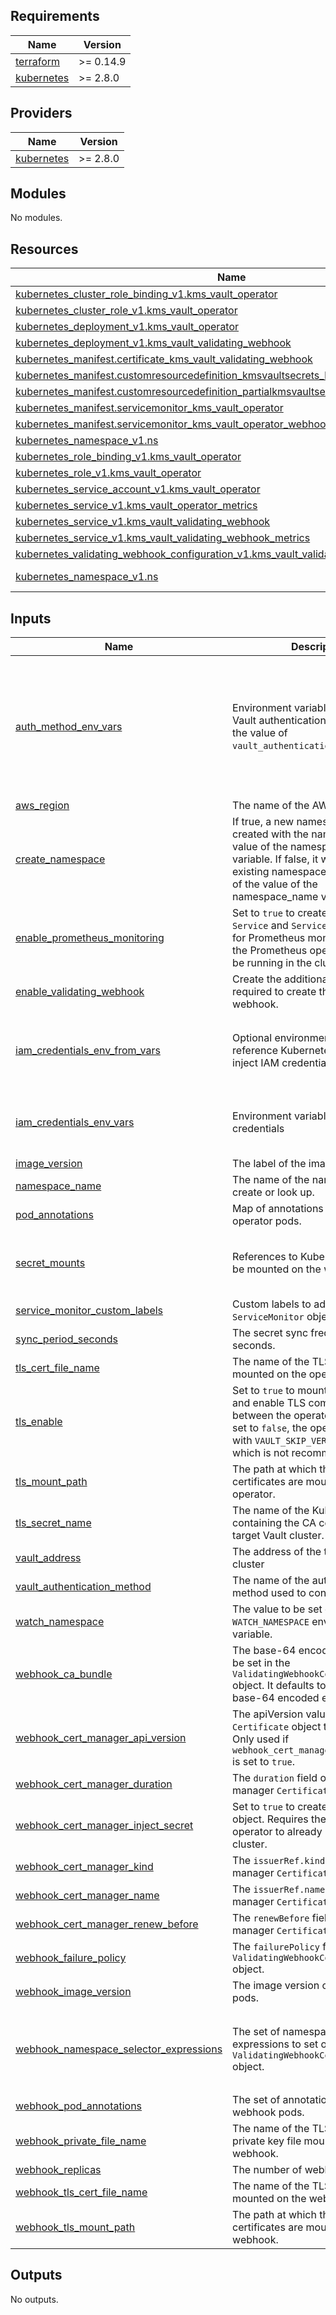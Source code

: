 <!-- BEGIN_TF_DOCS -->

## Requirements

| Name | Version |
|------|---------|
| <a name="requirement_terraform"></a> [terraform](#requirement\_terraform) | >= 0.14.9 |
| <a name="requirement_kubernetes"></a> [kubernetes](#requirement\_kubernetes) | >= 2.8.0 |

## Providers

| Name | Version |
|------|---------|
| <a name="provider_kubernetes"></a> [kubernetes](#provider\_kubernetes) | >= 2.8.0 |

## Modules

No modules.

## Resources

| Name | Type |
|------|------|
| [kubernetes_cluster_role_binding_v1.kms_vault_operator](https://registry.terraform.io/providers/hashicorp/kubernetes/latest/docs/resources/cluster_role_binding_v1) | resource |
| [kubernetes_cluster_role_v1.kms_vault_operator](https://registry.terraform.io/providers/hashicorp/kubernetes/latest/docs/resources/cluster_role_v1) | resource |
| [kubernetes_deployment_v1.kms_vault_operator](https://registry.terraform.io/providers/hashicorp/kubernetes/latest/docs/resources/deployment_v1) | resource |
| [kubernetes_deployment_v1.kms_vault_validating_webhook](https://registry.terraform.io/providers/hashicorp/kubernetes/latest/docs/resources/deployment_v1) | resource |
| [kubernetes_manifest.certificate_kms_vault_validating_webhook](https://registry.terraform.io/providers/hashicorp/kubernetes/latest/docs/resources/manifest) | resource |
| [kubernetes_manifest.customresourcedefinition_kmsvaultsecrets_k8s_patoarvizu_dev](https://registry.terraform.io/providers/hashicorp/kubernetes/latest/docs/resources/manifest) | resource |
| [kubernetes_manifest.customresourcedefinition_partialkmsvaultsecrets_k8s_patoarvizu_dev](https://registry.terraform.io/providers/hashicorp/kubernetes/latest/docs/resources/manifest) | resource |
| [kubernetes_manifest.servicemonitor_kms_vault_operator](https://registry.terraform.io/providers/hashicorp/kubernetes/latest/docs/resources/manifest) | resource |
| [kubernetes_manifest.servicemonitor_kms_vault_operator_webhook](https://registry.terraform.io/providers/hashicorp/kubernetes/latest/docs/resources/manifest) | resource |
| [kubernetes_namespace_v1.ns](https://registry.terraform.io/providers/hashicorp/kubernetes/latest/docs/resources/namespace_v1) | resource |
| [kubernetes_role_binding_v1.kms_vault_operator](https://registry.terraform.io/providers/hashicorp/kubernetes/latest/docs/resources/role_binding_v1) | resource |
| [kubernetes_role_v1.kms_vault_operator](https://registry.terraform.io/providers/hashicorp/kubernetes/latest/docs/resources/role_v1) | resource |
| [kubernetes_service_account_v1.kms_vault_operator](https://registry.terraform.io/providers/hashicorp/kubernetes/latest/docs/resources/service_account_v1) | resource |
| [kubernetes_service_v1.kms_vault_operator_metrics](https://registry.terraform.io/providers/hashicorp/kubernetes/latest/docs/resources/service_v1) | resource |
| [kubernetes_service_v1.kms_vault_validating_webhook](https://registry.terraform.io/providers/hashicorp/kubernetes/latest/docs/resources/service_v1) | resource |
| [kubernetes_service_v1.kms_vault_validating_webhook_metrics](https://registry.terraform.io/providers/hashicorp/kubernetes/latest/docs/resources/service_v1) | resource |
| [kubernetes_validating_webhook_configuration_v1.kms_vault_validating_webhook](https://registry.terraform.io/providers/hashicorp/kubernetes/latest/docs/resources/validating_webhook_configuration_v1) | resource |
| [kubernetes_namespace_v1.ns](https://registry.terraform.io/providers/hashicorp/kubernetes/latest/docs/data-sources/namespace_v1) | data source |

## Inputs

| Name | Description | Type | Default | Required |
|------|-------------|------|---------|:--------:|
| <a name="input_auth_method_env_vars"></a> [auth\_method\_env\_vars](#input\_auth\_method\_env\_vars) | Environment variables required for Vault authentication, depending on the value of `vault_authentication_method`. | <pre>list(object({<br>    name = string<br>    value = string<br>  }))</pre> | <pre>[<br>  {<br>    "name": "VAULT_K8S_ROLE",<br>    "value": "kms-vault-operator"<br>  },<br>  {<br>    "name": "VAULT_K8S_LOGIN_ENDPOINT",<br>    "value": "auth/kubernetes/login"<br>  }<br>]</pre> | no |
| <a name="input_aws_region"></a> [aws\_region](#input\_aws\_region) | The name of the AWS region to use. | `string` | `"us-east-1"` | no |
| <a name="input_create_namespace"></a> [create\_namespace](#input\_create\_namespace) | If true, a new namespace will be created with the name set to the value of the namespace\_name variable. If false, it will look up an existing namespace with the name of the value of the namespace\_name variable. | `bool` | `true` | no |
| <a name="input_enable_prometheus_monitoring"></a> [enable\_prometheus\_monitoring](#input\_enable\_prometheus\_monitoring) | Set to `true` to create additional `Service` and `ServiceMonitor` objects for Prometheus monitoring. Requires the Prometheus operator to already be running in the cluster. | `bool` | `false` | no |
| <a name="input_enable_validating_webhook"></a> [enable\_validating\_webhook](#input\_enable\_validating\_webhook) | Create the additional resources required to create the validating webhook. | `bool` | `false` | no |
| <a name="input_iam_credentials_env_from_vars"></a> [iam\_credentials\_env\_from\_vars](#input\_iam\_credentials\_env\_from\_vars) | Optional environment variables to reference Kubernetes Secrets to inject IAM credentials. | <pre>list(object({<br>    name = string<br>    secret_ref_key = string<br>    secret_ref_name = string<br>  }))</pre> | `[]` | no |
| <a name="input_iam_credentials_env_vars"></a> [iam\_credentials\_env\_vars](#input\_iam\_credentials\_env\_vars) | Environment variables to inject IAM credentials | <pre>list(object({<br>    name = string<br>    value = string<br>  }))</pre> | `[]` | no |
| <a name="input_image_version"></a> [image\_version](#input\_image\_version) | The label of the image to run. | `string` | `"latest"` | no |
| <a name="input_namespace_name"></a> [namespace\_name](#input\_namespace\_name) | The name of the namespace to create or look up. | `string` | `"kms-vault-operator"` | no |
| <a name="input_pod_annotations"></a> [pod\_annotations](#input\_pod\_annotations) | Map of annotations to add to the operator pods. | `map` | `{}` | no |
| <a name="input_secret_mounts"></a> [secret\_mounts](#input\_secret\_mounts) | References to Kubernetes secrets to be mounted on the workloads | <pre>list(object({<br>    secret_name = string<br>    mount_path = string<br>  }))</pre> | `[]` | no |
| <a name="input_service_monitor_custom_labels"></a> [service\_monitor\_custom\_labels](#input\_service\_monitor\_custom\_labels) | Custom labels to add to the `ServiceMonitor` objects. | `map` | `{}` | no |
| <a name="input_sync_period_seconds"></a> [sync\_period\_seconds](#input\_sync\_period\_seconds) | The secret sync frequency, in seconds. | `number` | `120` | no |
| <a name="input_tls_cert_file_name"></a> [tls\_cert\_file\_name](#input\_tls\_cert\_file\_name) | The name of the TLS certificate file mounted on the operator. | `string` | `"tls.crt"` | no |
| <a name="input_tls_enable"></a> [tls\_enable](#input\_tls\_enable) | Set to `true` to mount TLS certificates and enable TLS communication between the operator and Vault. If set to `false`, the operator will run with `VAULT_SKIP_VERIFY = true`, which is not recommended. | `bool` | `false` | no |
| <a name="input_tls_mount_path"></a> [tls\_mount\_path](#input\_tls\_mount\_path) | The path at which the TLS certificates are mounted on the operator. | `string` | `"/tls"` | no |
| <a name="input_tls_secret_name"></a> [tls\_secret\_name](#input\_tls\_secret\_name) | The name of the Kubernetes Secret containing the CA certificate for the target Vault cluster. | `string` | `"vault-tls"` | no |
| <a name="input_vault_address"></a> [vault\_address](#input\_vault\_address) | The address of the target Vault cluster | `string` | `"https://vault:8200"` | no |
| <a name="input_vault_authentication_method"></a> [vault\_authentication\_method](#input\_vault\_authentication\_method) | The name of the authentication method used to connect to Vault. | `string` | `"k8s"` | no |
| <a name="input_watch_namespace"></a> [watch\_namespace](#input\_watch\_namespace) | The value to be set on the `WATCH_NAMESPACE` environment variable. | `string` | `""` | no |
| <a name="input_webhook_ca_bundle"></a> [webhook\_ca\_bundle](#input\_webhook\_ca\_bundle) | The base-64 encoded CA bundle to be set in the `ValidatingWebhookConfiguration` object. It defaults to `Cg==` which is a base-64 encoded empty string. | `string` | `"Cg=="` | no |
| <a name="input_webhook_cert_manager_api_version"></a> [webhook\_cert\_manager\_api\_version](#input\_webhook\_cert\_manager\_api\_version) | The apiVersion value of the `Certificate` object to be created. Only used if `webhook_cert_manager_inject_secret` is set to `true`. | `string` | `"cert-manager.io/v1alpha2"` | no |
| <a name="input_webhook_cert_manager_duration"></a> [webhook\_cert\_manager\_duration](#input\_webhook\_cert\_manager\_duration) | The `duration` field of the cert-manager `Certificate`. | `string` | `"2160h"` | no |
| <a name="input_webhook_cert_manager_inject_secret"></a> [webhook\_cert\_manager\_inject\_secret](#input\_webhook\_cert\_manager\_inject\_secret) | Set to `true` to create a `Certificate` object. Requires the cert-manager operator to already be running in the cluster. | `bool` | `true` | no |
| <a name="input_webhook_cert_manager_kind"></a> [webhook\_cert\_manager\_kind](#input\_webhook\_cert\_manager\_kind) | The `issuerRef.kind` field of the cert-manager `Certificate`. | `string` | `"ClusterIssuer"` | no |
| <a name="input_webhook_cert_manager_name"></a> [webhook\_cert\_manager\_name](#input\_webhook\_cert\_manager\_name) | The `issuerRef.name` field of the cert-manager `Certificate`. | `string` | `"selfsigning-issuer"` | no |
| <a name="input_webhook_cert_manager_renew_before"></a> [webhook\_cert\_manager\_renew\_before](#input\_webhook\_cert\_manager\_renew\_before) | The `renewBefore` field of the cert-manager `Certificate`. | `string` | `"360h"` | no |
| <a name="input_webhook_failure_policy"></a> [webhook\_failure\_policy](#input\_webhook\_failure\_policy) | The `failurePolicy` field of the `ValidatingWebhookConfiguration` object. | `string` | `"Fail"` | no |
| <a name="input_webhook_image_version"></a> [webhook\_image\_version](#input\_webhook\_image\_version) | The image version of the webhook pods. | `string` | `"latest"` | no |
| <a name="input_webhook_namespace_selector_expressions"></a> [webhook\_namespace\_selector\_expressions](#input\_webhook\_namespace\_selector\_expressions) | The set of namespace selector expressions to set on the `ValidatingWebhookConfiguration` object. | <pre>list(object({<br>    key = string<br>    operator = string<br>  }))</pre> | <pre>[<br>  {<br>    "key": "kms-vault-operator",<br>    "operator": "DoesNotExist"<br>  }<br>]</pre> | no |
| <a name="input_webhook_pod_annotations"></a> [webhook\_pod\_annotations](#input\_webhook\_pod\_annotations) | The set of annotations to add to the webhook pods. | `map` | `{}` | no |
| <a name="input_webhook_private_file_name"></a> [webhook\_private\_file\_name](#input\_webhook\_private\_file\_name) | The name of the TLS certificate private key file mounted on the webhook. | `string` | `"tls.key"` | no |
| <a name="input_webhook_replicas"></a> [webhook\_replicas](#input\_webhook\_replicas) | The number of webhook replicas. | `number` | `1` | no |
| <a name="input_webhook_tls_cert_file_name"></a> [webhook\_tls\_cert\_file\_name](#input\_webhook\_tls\_cert\_file\_name) | The name of the TLS certificate file mounted on the webhook. | `string` | `"tls.crt"` | no |
| <a name="input_webhook_tls_mount_path"></a> [webhook\_tls\_mount\_path](#input\_webhook\_tls\_mount\_path) | The path at which the TLS certificates are mounted on the webhook. | `string` | `"/tls"` | no |

## Outputs

No outputs.
<!-- END_TF_DOCS -->